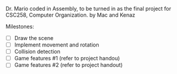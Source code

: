 Dr. Mario coded in Assembly, to be turned in as the final project for CSC258, Computer Organization. 
by Mac and Kenaz

Milestones:
- [ ] Draw the scene
- [ ] Implement movement and rotation
- [ ] Collision detection
- [ ] Game features #1 (refer to project handou)
- [ ] Game features #2 (refer to project handout)
